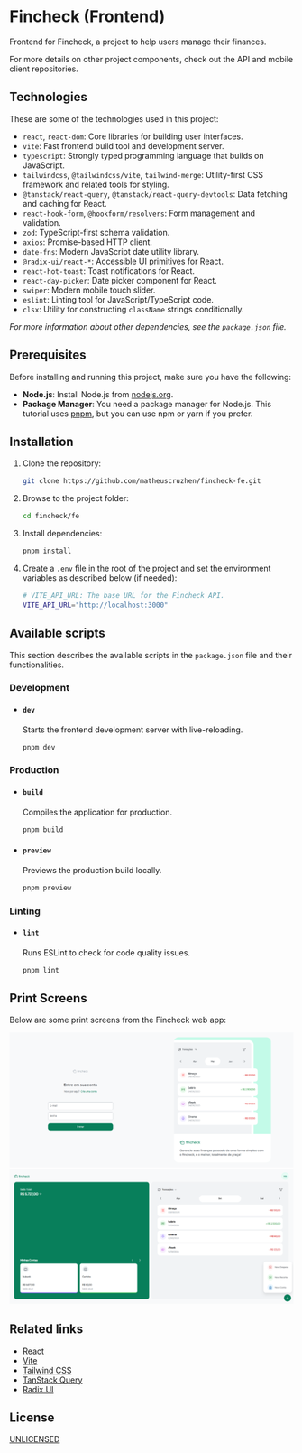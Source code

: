 # Fincheck (Frontend)

Frontend for Fincheck, a project to help users manage their finances.

For more details on other project components, check out the API and mobile client repositories.

## Technologies

These are some of the technologies used in this project:

- `react`, `react-dom`: Core libraries for building user interfaces.
- `vite`: Fast frontend build tool and development server.
- `typescript`: Strongly typed programming language that builds on JavaScript.
- `tailwindcss`, `@tailwindcss/vite`, `tailwind-merge`: Utility-first CSS framework and related tools for styling.
- `@tanstack/react-query`, `@tanstack/react-query-devtools`: Data fetching and caching for React.
- `react-hook-form`, `@hookform/resolvers`: Form management and validation.
- `zod`: TypeScript-first schema validation.
- `axios`: Promise-based HTTP client.
- `date-fns`: Modern JavaScript date utility library.
- `@radix-ui/react-*`: Accessible UI primitives for React.
- `react-hot-toast`: Toast notifications for React.
- `react-day-picker`: Date picker component for React.
- `swiper`: Modern mobile touch slider.
- `eslint`: Linting tool for JavaScript/TypeScript code.
- `clsx`: Utility for constructing `className` strings conditionally.

_For more information about other dependencies, see the `package.json` file._

## Prerequisites

Before installing and running this project, make sure you have the following:

- **Node.js**: Install Node.js from [nodejs.org](https://nodejs.org/).
- **Package Manager**: You need a package manager for Node.js. This tutorial uses [pnpm](https://pnpm.io/), but you can use npm or yarn if you prefer.

## Installation

1. Clone the repository:

   ```bash
   git clone https://github.com/matheuscruzhen/fincheck-fe.git
   ```

2. Browse to the project folder:

   ```bash
   cd fincheck/fe
   ```

3. Install dependencies:

   ```bash
   pnpm install
   ```

4. Create a `.env` file in the root of the project and set the environment variables as described below (if needed):

   ```bash
   # VITE_API_URL: The base URL for the Fincheck API.
   VITE_API_URL="http://localhost:3000"
   ```

## Available scripts

This section describes the available scripts in the `package.json` file and their functionalities.

### Development

- #### `dev`

  Starts the frontend development server with live-reloading.

  ```bash
  pnpm dev
  ```

### Production

- #### `build`

  Compiles the application for production.

  ```bash
  pnpm build
  ```

- #### `preview`

  Previews the production build locally.

  ```bash
  pnpm preview
  ```

### Linting

- #### `lint`

  Runs ESLint to check for code quality issues.

  ```bash
  pnpm lint
  ```

## Print Screens

Below are some print screens from the Fincheck web app:

![Login](./public/screenshots/login.png)
![Dashboard](./public/screenshots/dashboard.png)

## Related links

- [React](https://react.dev/)
- [Vite](https://vitejs.dev/)
- [Tailwind CSS](https://tailwindcss.com/)
- [TanStack Query](https://tanstack.com/query/latest)
- [Radix UI](https://www.radix-ui.com/)

## License

[UNLICENSED](LICENSE)
